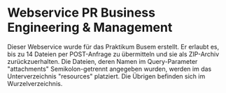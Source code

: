 # Webservice PR Business Engineering & Management

Dieser Webservice wurde für das Praktikum Busem erstellt. Er erlaubt es, bis zu 14 Dateien per POST-Anfrage zu übermitteln und sie als ZIP-Archiv zurückzuerhalten. Die Dateien, deren Namen im Query-Parameter "attachments" Semikolon-getrennt angegeben wurden, werden im das Unterverzeichnis "resources" platziert. Die Übrigen befinden sich im Wurzelverzeichnis.
